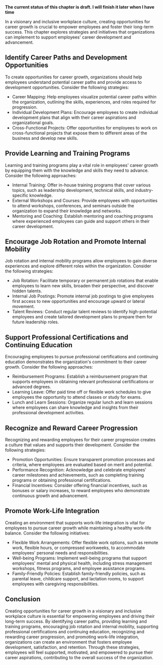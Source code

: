 **The current status of this chapter is draft. I will finish it later when I have time**

In a visionary and inclusive workplace culture, creating opportunities for career growth is crucial to empower employees and foster their long-term success. This chapter explores strategies and initiatives that organizations can implement to support employees' career development and advancement.

**Identify Career Paths and Development Opportunities**
-------------------------------------------------------

To create opportunities for career growth, organizations should help employees understand potential career paths and provide access to development opportunities. Consider the following strategies:

* Career Mapping: Help employees visualize potential career paths within the organization, outlining the skills, experiences, and roles required for progression.
* Individual Development Plans: Encourage employees to create individual development plans that align with their career aspirations and organizational goals.
* Cross-Functional Projects: Offer opportunities for employees to work on cross-functional projects that expose them to different areas of the business and develop new skills.

**Provide Learning and Training Programs**
------------------------------------------

Learning and training programs play a vital role in employees' career growth by equipping them with the knowledge and skills they need to advance. Consider the following approaches:

* Internal Training: Offer in-house training programs that cover various topics, such as leadership development, technical skills, and industry-specific knowledge.
* External Workshops and Courses: Provide employees with opportunities to attend workshops, conferences, and seminars outside the organization to expand their knowledge and networks.
* Mentoring and Coaching: Establish mentoring and coaching programs where experienced employees can guide and support others in their career development.

**Encourage Job Rotation and Promote Internal Mobility**
--------------------------------------------------------

Job rotation and internal mobility programs allow employees to gain diverse experiences and explore different roles within the organization. Consider the following strategies:

* Job Rotation: Facilitate temporary or permanent job rotations that enable employees to learn new skills, broaden their perspective, and discover hidden talents.
* Internal Job Postings: Promote internal job postings to give employees first access to new opportunities and encourage upward or lateral movement.
* Talent Reviews: Conduct regular talent reviews to identify high-potential employees and create tailored development plans to prepare them for future leadership roles.

**Support Professional Certifications and Continuing Education**
----------------------------------------------------------------

Encouraging employees to pursue professional certifications and continuing education demonstrates the organization's commitment to their career growth. Consider the following approaches:

* Reimbursement Programs: Establish a reimbursement program that supports employees in obtaining relevant professional certifications or advanced degrees.
* Learning Leave: Offer paid time off or flexible work schedules to give employees the opportunity to attend classes or study for exams.
* Lunch and Learn Sessions: Organize regular lunch and learn sessions where employees can share knowledge and insights from their professional development activities.

**Recognize and Reward Career Progression**
-------------------------------------------

Recognizing and rewarding employees for their career progression creates a culture that values and supports their development. Consider the following strategies:

* Promotion Opportunities: Ensure transparent promotion processes and criteria, where employees are evaluated based on merit and potential.
* Performance Recognition: Acknowledge and celebrate employees' career milestones and achievements, such as completing training programs or obtaining professional certifications.
* Financial Incentives: Consider offering financial incentives, such as bonuses or salary increases, to reward employees who demonstrate continuous growth and advancement.

**Promote Work-Life Integration**
---------------------------------

Creating an environment that supports work-life integration is vital for employees to pursue career growth while maintaining a healthy work-life balance. Consider the following initiatives:

* Flexible Work Arrangements: Offer flexible work options, such as remote work, flexible hours, or compressed workweeks, to accommodate employees' personal needs and responsibilities.
* Well-being Programs: Implement well-being programs that support employees' mental and physical health, including stress management workshops, fitness programs, and employee assistance programs.
* Family-Friendly Policies: Establish family-friendly policies, such as parental leave, childcare support, and lactation rooms, to support employees with caregiving responsibilities.

**Conclusion**
--------------

Creating opportunities for career growth in a visionary and inclusive workplace culture is essential for empowering employees and driving their long-term success. By identifying career paths, providing learning and training programs, encouraging job rotation and internal mobility, supporting professional certifications and continuing education, recognizing and rewarding career progression, and promoting work-life integration, organizations can create an environment that fosters employee development, satisfaction, and retention. Through these strategies, employees will feel supported, motivated, and empowered to pursue their career aspirations, contributing to the overall success of the organization.
